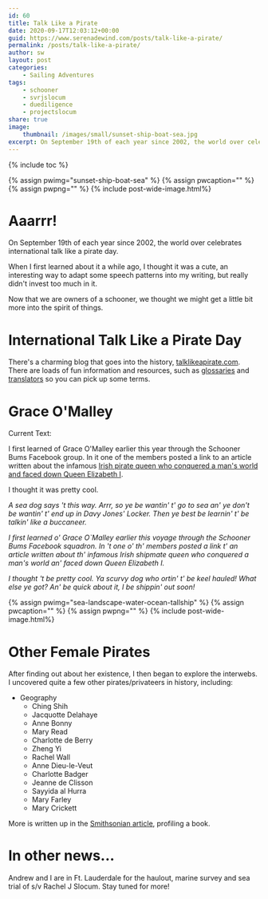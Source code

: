 ```yaml
---
id: 60
title: Talk Like a Pirate
date: 2020-09-17T12:03:12+00:00
guid: https://www.serenadewind.com/posts/talk-like-a-pirate/
permalink: /posts/talk-like-a-pirate/
author: sw
layout: post
categories:
    - Sailing Adventures
tags:
    - schooner
    - svrjslocum
    - duediligence
    - projectslocum
share: true
image:
    thumbnail: /images/small/sunset-ship-boat-sea.jpg 
excerpt: On September 19th of each year since 2002, the world over celebrates international talk like a pirate day. Now that we are owners of a schooner, we thought we might get a little bit more into the spirit of things.
---
```

{% include toc %}

{% assign pwimg="sunset-ship-boat-sea" %}
{% assign pwcaption="" %}
{% assign pwpng="" %}
{% include post-wide-image.html%}

# Aaarrr!

On September 19th of each year since 2002, the world over celebrates international talk like a pirate day. 

When I first learned about it a while ago, I thought it was a cute, an interesting way to adapt some speech patterns into my writing, but really didn't invest too much in it.

Now that we are owners of a schooner, we thought we might get a little bit more into the spirit of things.

# International Talk Like a Pirate Day

There's a charming blog that goes into the history, [talklikeapirate.com](http://talklikeapirate.com/wordpress/). There are loads of fun information and resources, such as [glossaries](http://talklikeapirate.com/wordpress/how-to/for-further-study/) and [translators](https://www.syddware.com/cgi-bin/pirate.pl) so you can pick up some terms.

# Grace O'Malley

Current Text:

I first learned of Grace O'Malley earlier this year through the Schooner Bums Facebook group. In it one of the members posted a link to an article written about the infamous [Irish pirate queen who conquered a man's world and faced down Queen Elizabeth I](https://allthatsinteresting.com/grace-omalley).

I thought it was pretty cool.

*A sea dog says 't this way. Arrr, so ye be wantin' t' go to sea an' ye don't be wantin' t' end up in Davy Jones' Locker. Then ye best be learnin' t' be talkin' like a buccaneer.*

*I first learned o' Grace O`Malley earlier this voyage through the Schooner Bums Facebook squadron. In 't one o' th' members posted a link t' an article written about th' infamous Irish shipmate queen who conquered a man's world an' faced down Queen Elizabeth I.*

*I thought 't be pretty cool. Ya scurvy dog who ortin' t' be keel hauled! What else ye got? An' be quick about it, I be shippin' out soon!*

{% assign pwimg="sea-landscape-water-ocean-tallship" %}
{% assign pwcaption="" %}
{% assign pwpng="" %}
{% include post-wide-image.html%}

# Other Female Pirates

After finding out about her existence, I then began to explore the interwebs. I uncovered quite a few other pirates/privateers in history, including:

-   Geography  
    -   Ching Shih
    -   Jacquotte Delahaye
    -   Anne Bonny
    -   Mary Read
    -   Charlotte de Berry
    -   Zheng Yi
    -   Rachel Wall
    -   Anne Dieu-le-Veut
    -   Charlotte Badger
    -   Jeanne de Clisson
    -   Sayyida al Hurra
    -   Mary Farley
    -   Mary Crickett

More is written up in the [Smithsonian article](https://www.historyireland.com/early-modern-history-1500-1700/grainne-mhaol-pirate-queen-of-connacht-behind-the-legend/), profiling a book.

# In other news...

Andrew and I are in Ft. Lauderdale for the haulout, marine survey and sea trial of s/v Rachel J Slocum. Stay tuned for more!



